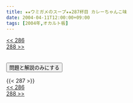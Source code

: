 ```yaml
---
title: ★★ウミガメのスープ★★287杯目 カレーちゃんこ味
date: 2004-04-11T12:00:00+09:00
tags: [2004年,オカルト板]
---
```

<div class="th_left"><a href="../286"><< 286</a></div>
<div class="th_right"><a href="../288">288 >></a></div>
<br><br>
<script src="../../js/cupsoup.js"></script>
<form>
<input type="button" value="問題と解説のみにする" onClick="toggleCupsoup()">
</form>
{{< 287 >}}
<div class="th_left"><a href="../286"><< 286</a></div>
<div class="th_right"><a href="../288">288 >></a></div>